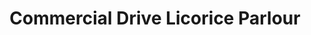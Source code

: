 ---
title: "Commercial Drive Licorice Parlour"
url: /vancouver/commercial-drive-licorice-parlour/
shop: Süßwaren
---